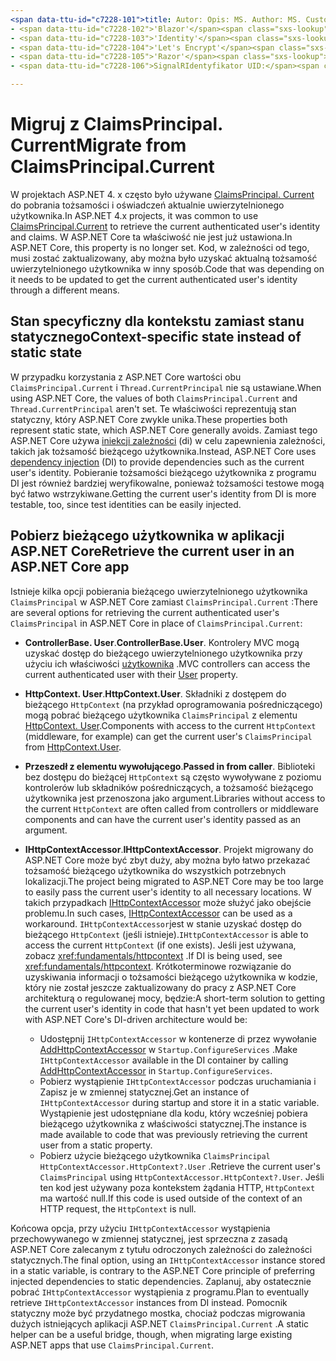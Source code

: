 ```yaml
---
<span data-ttu-id="c7228-101">title: Autor: Opis: MS. Author: MS. Custom: MS. Date: No-Loc:</span><span class="sxs-lookup"><span data-stu-id="c7228-101">title: author: description: ms.author: ms.custom: ms.date: no-loc:</span></span>
- <span data-ttu-id="c7228-102">'Blazor'</span><span class="sxs-lookup"><span data-stu-id="c7228-102">'Blazor'</span></span>
- <span data-ttu-id="c7228-103">'Identity'</span><span class="sxs-lookup"><span data-stu-id="c7228-103">'Identity'</span></span>
- <span data-ttu-id="c7228-104">'Let's Encrypt'</span><span class="sxs-lookup"><span data-stu-id="c7228-104">'Let's Encrypt'</span></span>
- <span data-ttu-id="c7228-105">'Razor'</span><span class="sxs-lookup"><span data-stu-id="c7228-105">'Razor'</span></span>
- <span data-ttu-id="c7228-106">SignalRIdentyfikator UID:</span><span class="sxs-lookup"><span data-stu-id="c7228-106">'SignalR' uid:</span></span> 

---
```

# <a name="migrate-from-claimsprincipalcurrent"></a><span data-ttu-id="c7228-107">Migruj z ClaimsPrincipal. Current</span><span class="sxs-lookup"><span data-stu-id="c7228-107">Migrate from ClaimsPrincipal.Current</span></span>

<span data-ttu-id="c7228-108">W projektach ASP.NET 4. x często było używane [ClaimsPrincipal. Current](/dotnet/api/system.security.claims.claimsprincipal.current) do pobrania tożsamości i oświadczeń aktualnie uwierzytelnionego użytkownika.</span><span class="sxs-lookup"><span data-stu-id="c7228-108">In ASP.NET 4.x projects, it was common to use [ClaimsPrincipal.Current](/dotnet/api/system.security.claims.claimsprincipal.current) to retrieve the current authenticated user's identity and claims.</span></span> <span data-ttu-id="c7228-109">W ASP.NET Core ta właściwość nie jest już ustawiona.</span><span class="sxs-lookup"><span data-stu-id="c7228-109">In ASP.NET Core, this property is no longer set.</span></span> <span data-ttu-id="c7228-110">Kod, w zależności od tego, musi zostać zaktualizowany, aby można było uzyskać aktualną tożsamość uwierzytelnionego użytkownika w inny sposób.</span><span class="sxs-lookup"><span data-stu-id="c7228-110">Code that was depending on it needs to be updated to get the current authenticated user's identity through a different means.</span></span>

## <a name="context-specific-state-instead-of-static-state"></a><span data-ttu-id="c7228-111">Stan specyficzny dla kontekstu zamiast stanu statycznego</span><span class="sxs-lookup"><span data-stu-id="c7228-111">Context-specific state instead of static state</span></span>

<span data-ttu-id="c7228-112">W przypadku korzystania z ASP.NET Core wartości obu `ClaimsPrincipal.Current` i `Thread.CurrentPrincipal` nie są ustawiane.</span><span class="sxs-lookup"><span data-stu-id="c7228-112">When using ASP.NET Core, the values of both `ClaimsPrincipal.Current` and `Thread.CurrentPrincipal` aren't set.</span></span> <span data-ttu-id="c7228-113">Te właściwości reprezentują stan statyczny, który ASP.NET Core zwykle unika.</span><span class="sxs-lookup"><span data-stu-id="c7228-113">These properties both represent static state, which ASP.NET Core generally avoids.</span></span> <span data-ttu-id="c7228-114">Zamiast tego ASP.NET Core używa [iniekcji zależności](xref:fundamentals/dependency-injection) (di) w celu zapewnienia zależności, takich jak tożsamość bieżącego użytkownika.</span><span class="sxs-lookup"><span data-stu-id="c7228-114">Instead, ASP.NET Core uses [dependency injection](xref:fundamentals/dependency-injection) (DI) to provide dependencies such as the current user's identity.</span></span> <span data-ttu-id="c7228-115">Pobieranie tożsamości bieżącego użytkownika z programu DI jest również bardziej weryfikowalne, ponieważ tożsamości testowe mogą być łatwo wstrzykiwane.</span><span class="sxs-lookup"><span data-stu-id="c7228-115">Getting the current user's identity from DI is more testable, too, since test identities can be easily injected.</span></span>

## <a name="retrieve-the-current-user-in-an-aspnet-core-app"></a><span data-ttu-id="c7228-116">Pobierz bieżącego użytkownika w aplikacji ASP.NET Core</span><span class="sxs-lookup"><span data-stu-id="c7228-116">Retrieve the current user in an ASP.NET Core app</span></span>

<span data-ttu-id="c7228-117">Istnieje kilka opcji pobierania bieżącego uwierzytelnionego użytkownika `ClaimsPrincipal` w ASP.NET Core zamiast `ClaimsPrincipal.Current` :</span><span class="sxs-lookup"><span data-stu-id="c7228-117">There are several options for retrieving the current authenticated user's `ClaimsPrincipal` in ASP.NET Core in place of `ClaimsPrincipal.Current`:</span></span>

* <span data-ttu-id="c7228-118">**ControllerBase. User**.</span><span class="sxs-lookup"><span data-stu-id="c7228-118">**ControllerBase.User**.</span></span> <span data-ttu-id="c7228-119">Kontrolery MVC mogą uzyskać dostęp do bieżącego uwierzytelnionego użytkownika przy użyciu ich właściwości [użytkownika](/dotnet/api/microsoft.aspnetcore.mvc.controllerbase.user) .</span><span class="sxs-lookup"><span data-stu-id="c7228-119">MVC controllers can access the current authenticated user with their [User](/dotnet/api/microsoft.aspnetcore.mvc.controllerbase.user) property.</span></span>
* <span data-ttu-id="c7228-120">**HttpContext. User**.</span><span class="sxs-lookup"><span data-stu-id="c7228-120">**HttpContext.User**.</span></span> <span data-ttu-id="c7228-121">Składniki z dostępem do bieżącego `HttpContext` (na przykład oprogramowania pośredniczącego) mogą pobrać bieżącego użytkownika `ClaimsPrincipal` z elementu [HttpContext. User](/dotnet/api/microsoft.aspnetcore.http.httpcontext.user).</span><span class="sxs-lookup"><span data-stu-id="c7228-121">Components with access to the current `HttpContext` (middleware, for example) can get the current user's `ClaimsPrincipal` from [HttpContext.User](/dotnet/api/microsoft.aspnetcore.http.httpcontext.user).</span></span>
* <span data-ttu-id="c7228-122">**Przeszedł z elementu wywołującego**.</span><span class="sxs-lookup"><span data-stu-id="c7228-122">**Passed in from caller**.</span></span> <span data-ttu-id="c7228-123">Biblioteki bez dostępu do bieżącej `HttpContext` są często wywoływane z poziomu kontrolerów lub składników pośredniczących, a tożsamość bieżącego użytkownika jest przenoszona jako argument.</span><span class="sxs-lookup"><span data-stu-id="c7228-123">Libraries without access to the current `HttpContext` are often called from controllers or middleware components and can have the current user's identity passed as an argument.</span></span>
* <span data-ttu-id="c7228-124">**IHttpContextAccessor**.</span><span class="sxs-lookup"><span data-stu-id="c7228-124">**IHttpContextAccessor**.</span></span> <span data-ttu-id="c7228-125">Projekt migrowany do ASP.NET Core może być zbyt duży, aby można było łatwo przekazać tożsamość bieżącego użytkownika do wszystkich potrzebnych lokalizacji.</span><span class="sxs-lookup"><span data-stu-id="c7228-125">The project being migrated to ASP.NET Core may be too large to easily pass the current user's identity to all necessary locations.</span></span> <span data-ttu-id="c7228-126">W takich przypadkach [IHttpContextAccessor](/dotnet/api/microsoft.aspnetcore.http.ihttpcontextaccessor) może służyć jako obejście problemu.</span><span class="sxs-lookup"><span data-stu-id="c7228-126">In such cases, [IHttpContextAccessor](/dotnet/api/microsoft.aspnetcore.http.ihttpcontextaccessor) can be used as a workaround.</span></span> <span data-ttu-id="c7228-127">`IHttpContextAccessor`jest w stanie uzyskać dostęp do bieżącego `HttpContext` (jeśli istnieje).</span><span class="sxs-lookup"><span data-stu-id="c7228-127">`IHttpContextAccessor` is able to access the current `HttpContext` (if one exists).</span></span> <span data-ttu-id="c7228-128">Jeśli jest używana, zobacz <xref:fundamentals/httpcontext> .</span><span class="sxs-lookup"><span data-stu-id="c7228-128">If DI is being used, see <xref:fundamentals/httpcontext>.</span></span> <span data-ttu-id="c7228-129">Krótkoterminowe rozwiązanie do uzyskiwania informacji o tożsamości bieżącego użytkownika w kodzie, który nie został jeszcze zaktualizowany do pracy z ASP.NET Core architekturą o regulowanej mocy, będzie:</span><span class="sxs-lookup"><span data-stu-id="c7228-129">A short-term solution to getting the current user's identity in code that hasn't yet been updated to work with ASP.NET Core's DI-driven architecture would be:</span></span>

  * <span data-ttu-id="c7228-130">Udostępnij `IHttpContextAccessor` w kontenerze di przez wywołanie [AddHttpContextAccessor](https://github.com/aspnet/Hosting/issues/793) w `Startup.ConfigureServices` .</span><span class="sxs-lookup"><span data-stu-id="c7228-130">Make `IHttpContextAccessor` available in the DI container by calling [AddHttpContextAccessor](https://github.com/aspnet/Hosting/issues/793) in `Startup.ConfigureServices`.</span></span>
  * <span data-ttu-id="c7228-131">Pobierz wystąpienie `IHttpContextAccessor` podczas uruchamiania i Zapisz je w zmiennej statycznej.</span><span class="sxs-lookup"><span data-stu-id="c7228-131">Get an instance of `IHttpContextAccessor` during startup and store it in a static variable.</span></span> <span data-ttu-id="c7228-132">Wystąpienie jest udostępniane dla kodu, który wcześniej pobiera bieżącego użytkownika z właściwości statycznej.</span><span class="sxs-lookup"><span data-stu-id="c7228-132">The instance is made available to code that was previously retrieving the current user from a static property.</span></span>
  * <span data-ttu-id="c7228-133">Pobierz użycie bieżącego użytkownika `ClaimsPrincipal` `HttpContextAccessor.HttpContext?.User` .</span><span class="sxs-lookup"><span data-stu-id="c7228-133">Retrieve the current user's `ClaimsPrincipal` using `HttpContextAccessor.HttpContext?.User`.</span></span> <span data-ttu-id="c7228-134">Jeśli ten kod jest używany poza kontekstem żądania HTTP, `HttpContext` ma wartość null.</span><span class="sxs-lookup"><span data-stu-id="c7228-134">If this code is used outside of the context of an HTTP request, the `HttpContext` is null.</span></span>

<span data-ttu-id="c7228-135">Końcowa opcja, przy użyciu `IHttpContextAccessor` wystąpienia przechowywanego w zmiennej statycznej, jest sprzeczna z zasadą ASP.NET Core zalecanym z tytułu odroczonych zależności do zależności statycznych.</span><span class="sxs-lookup"><span data-stu-id="c7228-135">The final option, using an `IHttpContextAccessor` instance stored in a static variable, is contrary to the ASP.NET Core principle of preferring injected dependencies to static dependencies.</span></span> <span data-ttu-id="c7228-136">Zaplanuj, aby ostatecznie pobrać `IHttpContextAccessor` wystąpienia z programu.</span><span class="sxs-lookup"><span data-stu-id="c7228-136">Plan to eventually retrieve `IHttpContextAccessor` instances from DI instead.</span></span> <span data-ttu-id="c7228-137">Pomocnik statyczny może być przydatnego mostka, chociaż podczas migrowania dużych istniejących aplikacji ASP.NET `ClaimsPrincipal.Current` .</span><span class="sxs-lookup"><span data-stu-id="c7228-137">A static helper can be a useful bridge, though, when migrating large existing ASP.NET apps that use `ClaimsPrincipal.Current`.</span></span>
